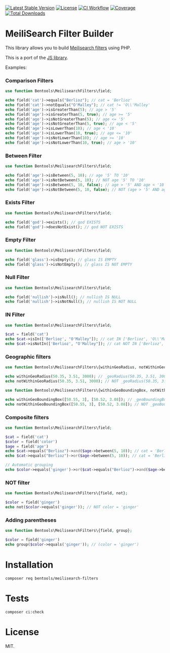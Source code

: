 [![Latest Stable Version](https://poser.pugx.org/bentools/meilisearch-filters/v/stable)](https://packagist.org/packages/bentools/meilisearch-filters)
[![License](https://poser.pugx.org/bentools/meilisearch-filters/license)](https://packagist.org/packages/bentools/meilisearch-filters)
[![CI Workflow](https://github.com/bpolaszek/meilisearch-filters-php/actions/workflows/ci.yml/badge.svg)](https://github.com/bpolaszek/meilisearch-filters-php/actions/workflows/ci.yml)
[![Coverage](https://codecov.io/gh/bpolaszek/meilisearch-filters-php/branch/master/graph/badge.svg?token=L5ulTaymbt)](https://codecov.io/gh/bpolaszek/meilisearch-filters-php)
[![Total Downloads](https://poser.pugx.org/bentools/meilisearch-filters/downloads)](https://packagist.org/packages/bentools/meilisearch-filters)

# MeiliSearch Filter Builder

This library allows you to build [Meilisearch filters](https://www.meilisearch.com/docs/learn/fine_tuning_results/filtering#filter-basics) using PHP.

This is a port of the [JS library](https://github.com/bpolaszek/meilisearch-filters).

Examples:

### Comparison Filters

```php
use function Bentools\MeilisearchFilters\field;

echo field('cat')->equals("Berlioz"); // cat = 'Berlioz'
echo field('cat')->notEquals("O'Malley"); // cat != 'O\\'Malley'
echo field('age')->isGreaterThan(5); // age > '5'
echo field('age')->isGreaterThan(5, true); // age >= '5'
echo field('age')->isNotGreaterThan(5); // age <= '5'
echo field('age')->isNotGreaterThan(5, true); // age < '5'
echo field('age')->isLowerThan(10); // age < '10'
echo field('age')->isLowerThan(10, true); // age <= '10'
echo field('age')->isNotLowerThan(10); // age >= '10'
echo field('age')->isNotLowerThan(10, true); // age > '10'
```

### Between Filter

```php
use function Bentools\MeilisearchFilters\field;

echo field('age')->isBetween(5, 10); // age '5' TO '10'
echo field('age')->isNotBetween(5, 10); // NOT age '5' TO '10'
echo field('age')->isBetween(5, 10, false); // age > '5' AND age < '10'
echo field('age')->isNotBetween(5, 10, false); // NOT (age > '5' AND age < '10')
```

### Exists Filter

```php
use function Bentools\MeilisearchFilters\field;

echo field('god')->exists(); // god EXISTS
echo field('god')->doesNotExist(); // god NOT EXISTS
```

### Empty Filter

```php
use function Bentools\MeilisearchFilters\field;

echo field('glass')->isEmpty(); // glass IS EMPTY
echo field('glass')->isNotEmpty(); // glass IS NOT EMPTY
```

### Null Filter

```php
use function Bentools\MeilisearchFilters\field;

echo field('nullish')->isNull(); // nullish IS NULL
echo field('nullish')->isNotNull(); // nullish IS NOT NULL
```

### IN Filter

```php
use function Bentools\MeilisearchFilters\field;

$cat = field('cat')
echo $cat->isIn(['Berlioz', "O'Malley"]); // cat IN ['Berlioz', 'O\\'Malley']
echo $cat->isNotIn(['Berlioz', "O'Malley"]); // cat NOT IN ['Berlioz', 'O\\'Malley']
```

### Geographic filters

```php
use function Bentools\MeilisearchFilters\{withinGeoRadius, notWithinGeoRadius};

echo withinGeoRadius(50.35, 3.51, 3000); // _geoRadius(50.35, 3.51, 3000)
echo notWithinGeoRadius(50.35, 3.51, 3000); // NOT _geoRadius(50.35, 3.51, 3000)
```

```php
use function Bentools\MeilisearchFilters\{withinGeoBoundingBox, notWithinGeoBoundingBox};

echo withinGeoBoundingBox([50.55, 3], [50.52, 3.08]); // _geoBoundingBox([50.55, 3], [50.52, 3.08])
echo notWithinGeoBoundingBox([50.55, 3], [50.52, 3.08]); // NOT _geoBoundingBox([50.55, 3], [50.52, 3.08])
```

### Composite filters

```php
use function Bentools\MeilisearchFilters\field;

$cat = field('cat')
$color = field('color')
$age = field('age')
echo $cat->equals("Berlioz")->and($age->between(5, 10)); // cat = 'Berlioz' AND age '5' TO '10'
echo $cat->equals("Berlioz")->or($age->between(5, 10)); // cat = 'Berlioz' OR age '5' TO '10'

// Automatic grouping
echo $color->equals('ginger')->or($cat->equals("Berlioz")->and($age->between(5, 10))); // color = 'ginger' OR (cat = 'Berlioz' AND age '5' TO '10')
```

### NOT filter

```php
use function Bentools\MeilisearchFilters\{field, not};

$color = field('ginger')
echo not($color->equals('ginger')); // NOT color = 'ginger' 
```

### Adding parentheses

```php
use function Bentools\MeilisearchFilters\{field, group};

$color = field('ginger')
echo group($color->equals('ginger')); // (color = 'ginger') 
```

# Installation

```
composer req bentools/meilisearch-filters
```

# Tests

```
composer ci:check
```

# License

MIT.
